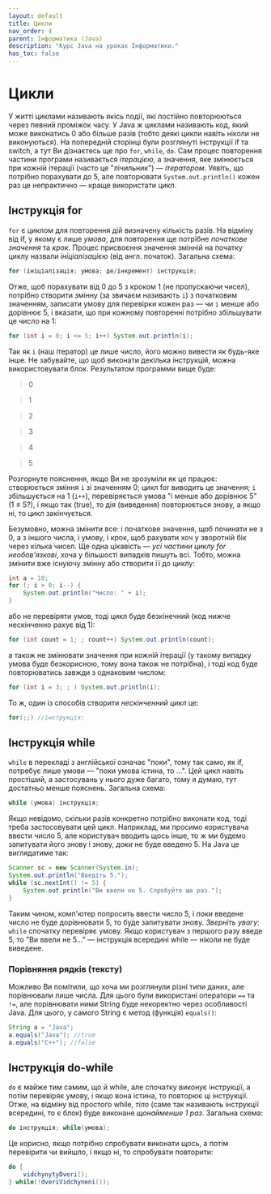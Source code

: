 ```yaml
---
layout: default
title: Цикли
nav_order: 4
parent: Інформатика (Java)
description: "Курс Java на уроках Інформатики."
has_toc: false
---
```


# Цикли

У житті циклами називають якісь події, які постійно повторюються через певний проміжок часу. У Java ж циклами називають код, який може виконатись 0 або більше разів (тобто деякі цикли навіть ніколи не виконуються). На попередній сторінці були розглянуті інструкції if та switch, а тут Ви дізнаєтесь ще про `for`, `while`, `do`. Сам процес повторення частини програми називається _ітерацією_, а значення, яке змінюється при кожній ітерації (часто це "лічильник") — _ітератором_. Уявіть, що потрібно порахувати до 5, але повторювати `System.out.println()` кожен раз це непрактично — краще використати цикл.

## Інструкція for

`for` є циклом для повторення дій визначену кількість разів. На відміну від if, у якому є лише _умова_, для повторення ще потрібне _початкове значення_ та _крок_. Процес присвоєння значення змінній на початку циклу назвали _ініціалізацією_ (від англ. початок). Загальна схема:

```java
for (ініціалізація; умова; де/інкремент) інструкція;
```
Отже, щоб порахувати від 0 до 5 з кроком 1 (не пропускаючи чисел), потрібно створити змінну (за звичаєм називають `i`) з початковим значенням, записати умову для перевірки кожен раз — чи `i` менше або дорівнює 5, і вказати, що при кожному повторенні потрібно збільшувати це число на 1:

```java
for (int i = 0; i <= 5; i++) System.out.println(i);
```
Так як `i` (наш ітератор) це лише число, його можно вивести як будь-яке інше. Не забувайте, що щоб виконати декілька інструкцій, можна використовувати блок. Результатом программи вище буде:

> 0

> 1

> 2

> 3

> 4

> 5

Розгорнуте пояснення, якщо Ви не зрозуміли як це працює: створюється зміння `i` зі значенням 0; цикл for виводить це значення; `i` збільшується на 1 (`i++`), перевіряється умова "i менше або дорівнює 5" (1 ≤ 5?), і якщо так (true), то дія (виведення) повторюється знову, а якщо ні, то цикл закінчується.

Безумовно, можна змінити все: і початкове значення, щоб починати не з 0, а з іншого числа, і умову, і крок, щоб рахувати хоч у зворотній бік через кілька чисел. Ще одна цікавість — _усі частини циклу for необов'язкові_, хоча у більшості випадків пишуть всі. Тобто, можна змінити вже існуючу змінну або створити її до циклу:

```java
int a = 10;
for (; i > 0; i--) {
	System.out.println("Число: " + i);
}
```
або не перевіряти умов, тоді цикл буде безкінечний (код нижче нескінченно рахує від 1):

```java
for (int count = 1; ; count++) System.out.println(count);
```
а також не змінювати значення при кожній ітерації (у такому випадку умова буде безкорисною, тому вона також не потрібна), і тоді код буде повторюватись завжди з однаковим числом:

```java
for (int i = 3; ; ) System.out.println(i);
```
То ж, один із способів створити _нескінченний цикл_ це:

```java
for(;;) //інструкція;
```

## Інструкція while

`while` в перекладі з англійської означає "поки", тому так само, як if, потребує лише умови — "поки умова істина, то ...". Цей цикл навіть простіший, а застосувань у нього дуже багато, тому я думаю, тут достатньо менше пояснень. Загальна схема:

```java
while (умова) інструкція;
```
Якщо невідомо, скільки разів конкретно потрібно виконати код, тоді треба застосовувати цей цикл. Наприклад, ми просимо користувача ввести число 5, але користувач вводить щось інше, то ж ми будемо запитувати його знову і знову, _доки_ не буде введено 5. На Java це виглядатиме так:

```java
Scanner sc = new Scanner(System.in);
System.out.println("Введіть 5.");
while (sc.nextInt() != 5) {
	System.out.println("Ви ввели не 5. Спробуйте ще раз.");
}
```
Таким чином, комп'ютер попросить ввести число 5, і _поки_ введене число не буде дорівнювати 5, то буде запитувати знову. _Зверніть увагу_: `while` спочатку перевіряє умову. Якщо користувач з першого разу введе 5, то "Ви ввели не 5..." — інструкція всередині while — ніколи не буде виведене.

### Порівняння рядків (тексту)

Можливо Ви помітили, що хоча ми розглянули різні типи даних, але порівнювали лише числа. Для цього були використані оператори `==` та `!=`, але порівнювати ними String буде некоректно через особливості Java. Для цього, у самого String є метод (функція) `equals()`:

```java
String a = "Java";
a.equals("Java"); //true
a.equals("C++"); //false
```

## Інструкція do-while

`do` є майже тим самим, що й while, але спочатку виконує інструкції, а потім перевіряє умову, і якщо вона істина, то повторює ці інструкції. Отже, на відміну від простого while, _тіло_ (саме так називають інструкції всередині, то є блок) буде виконане _щонайменше 1 раз_. Загальна схема:

```java
do інструкція; while(умова);
```
Це корисно, якщо потрібно спробувати виконати щось, а потім перевірити чи вийшло, і якщо ні, то спробувати повторити:

```java
do {
	vidchynytyDveri();
} while(!dveriVidchyneni());
```

